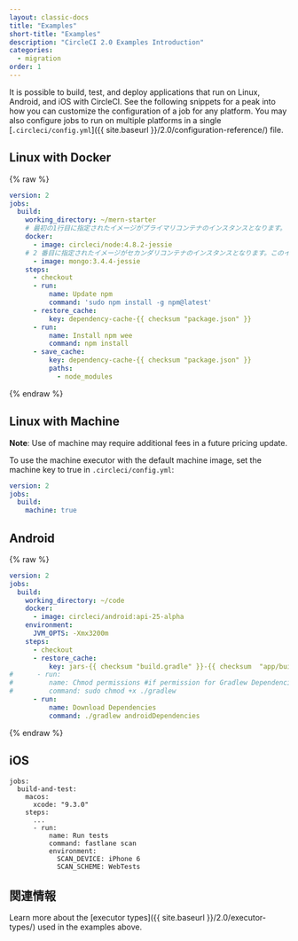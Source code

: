```yaml
---
layout: classic-docs
title: "Examples"
short-title: "Examples"
description: "CircleCI 2.0 Examples Introduction"
categories:
  - migration
order: 1
---
```

It is possible to build, test, and deploy applications that run on Linux, Android, and iOS with CircleCI. See the following snippets for a peak into how you can customize the configuration of a job for any platform. You may also configure jobs to run on multiple platforms in a single [`.circleci/config.yml`]({{ site.baseurl }}/2.0/configuration-reference/) file.

## Linux with Docker

{% raw %}

```yaml
version: 2
jobs:
  build:
    working_directory: ~/mern-starter
    # 最初の1行目に指定されたイメージがプライマリコンテナのインスタンスとなります。 ジョブのコマンドはこのコンテナ内で実行されます。
    docker:
      - image: circleci/node:4.8.2-jessie
    # 2 番目に指定されたイメージがセカンダリコンテナのインスタンスとなります。このインスタンスは、ローカルホスト上のプライマリコンテナのポートを通じて共通ネットワークで動作します。
      - image: mongo:3.4.4-jessie
    steps:
      - checkout
      - run:
          name: Update npm
          command: 'sudo npm install -g npm@latest'
      - restore_cache:
          key: dependency-cache-{{ checksum "package.json" }}
      - run:
          name: Install npm wee
          command: npm install
      - save_cache:
          key: dependency-cache-{{ checksum "package.json" }}
          paths:
            - node_modules
```

{% endraw %}

## Linux with Machine

**Note**: Use of machine may require additional fees in a future pricing update.

To use the machine executor with the default machine image, set the machine key to true in `.circleci/config.yml`:

```yaml
version: 2
jobs:
  build:
    machine: true
```

## Android

{% raw %}

```yaml
version: 2
jobs:
  build:
    working_directory: ~/code
    docker:
      - image: circleci/android:api-25-alpha
    environment:
      JVM_OPTS: -Xmx3200m
    steps:
      - checkout
      - restore_cache:
          key: jars-{{ checksum "build.gradle" }}-{{ checksum  "app/build.gradle" }}
#      - run:
#         name: Chmod permissions #if permission for Gradlew Dependencies fail, use this.
#         command: sudo chmod +x ./gradlew
      - run:
          name: Download Dependencies
          command: ./gradlew androidDependencies
```

{% endraw %}          

## iOS

    jobs:
      build-and-test:
        macos:
          xcode: "9.3.0"
        steps:
          ...
          - run:
              name: Run tests
              command: fastlane scan
              environment:
                SCAN_DEVICE: iPhone 6
                SCAN_SCHEME: WebTests
    
    

## 関連情報

Learn more about the [executor types]({{ site.baseurl }}/2.0/executor-types/) used in the examples above.